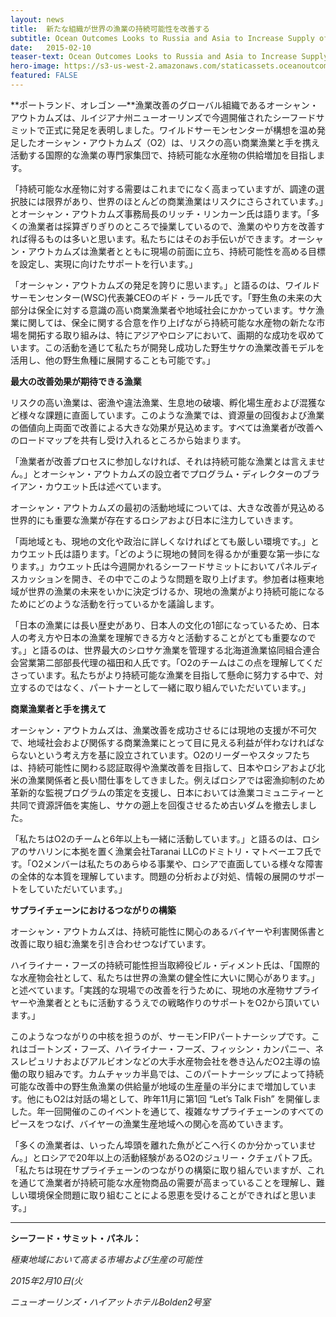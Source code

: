 ```yaml
---
layout: news
title:  新たな組織が世界の漁業の持続可能性を改善する
subtitle: Ocean Outcomes Looks to Russia and Asia to Increase Supply of Sustainable Seafood
date:   2015-02-10
teaser-text: Ocean Outcomes Looks to Russia and Asia to Increase Supply of Sustainable Seafood
hero-image: https://s3-us-west-2.amazonaws.com/staticassets.oceanoutcomes.org/news+and+analysis/hero+images/ocean-outcomes-launches-hero.jpg
featured: FALSE
---
```


**ポートランド、オレゴン ―**漁業改善のグローバル組織であるオーシャン・アウトカムズは、ルイジアナ州ニューオーリンズで今週開催されたシーフードサミットで正式に発足を表明しました。ワイルドサーモンセンターが構想を温め発足したオーシャン・アウトカムズ（O2）は、リスクの高い商業漁業と手を携え活動する国際的な漁業の専門家集団で、持続可能な水産物の供給増加を目指します。

「持続可能な水産物に対する需要はこれまでになく高まっていますが、調達の選択肢には限界があり、世界のほとんどの商業漁業はリスクにさらされています。」とオーシャン・アウトカムズ事務局長のリッチ・リンカーン氏は語ります。「多くの漁業者は採算ぎりぎりのところで操業しているので、漁業のやり方を改善すれば得るものは多いと思います。私たちにはそのお手伝いができます。オーシャン・アウトカムズは漁業者とともに現場の前面に立ち、持続可能性を高める目標を設定し、実現に向けたサポートを行います。」

「オーシャン・アウトカムズの発足を誇りに思います。」と語るのは、ワイルドサーモンセンター(WSC)代表兼CEOのギド・ラール氏です。「野生魚の未来の大部分は保全に対する意識の高い商業漁業者や地域社会にかかっています。サケ漁業に関しては、保全に関する合意を作り上げながら持続可能な水産物の新たな市場を開拓する取り組みは、特にアジアやロシアにおいて、画期的な成功を収めています。この活動を通じて私たちが開発し成功した野生サケの漁業改善モデルを活用し、他の野生魚種に展開することも可能です。」

**最大の改善効果が期待できる漁業**

リスクの高い漁業は、密漁や違法漁業、生息地の破壊、孵化場生産および混獲など様々な課題に直面しています。このような漁業では、資源量の回復および漁業の価値向上両面で改善による大きな効果が見込めます。すべては漁業者が改善へのロードマップを共有し受け入れるところから始まります。
 
「漁業者が改善プロセスに参加しなければ、それは持続可能な漁業とは言えません。」とオーシャン・アウトカムズの設立者でプログラム・ディレクターのブライアン・カウエット氏は述べています。

オーシャン・アウトカムズの最初の活動地域については、大きな改善が見込める世界的にも重要な漁業が存在するロシアおよび日本に注力していきます。

「両地域とも、現地の文化や政治に詳しくなければとても厳しい環境です。」とカウエット氏は語ります。「どのように現地の賛同を得るかが重要な第一歩になります。」カウエット氏は今週開かれるシーフードサミットにおいてパネルディスカッションを開き、その中でこのような問題を取り上げます。参加者は極東地域が世界の漁業の未来をいかに決定づけるか、現地の漁業がより持続可能になるためにどのような活動を行っているかを議論します。
 
「日本の漁業には長い歴史があり、日本人の文化の1部になっているため、日本人の考え方や日本の漁業を理解できる方々と活動することがとても重要なのです。」と語るのは、世界最大のシロサケ漁業を管理する北海道漁業協同組合連合会営業第二部部長代理の福田和人氏です。「O2のチームはこの点を理解してくださっています。私たちがより持続可能な漁業を目指して懸命に努力する中で、対立するのではなく、パートナーとして一緒に取り組んでいただいています。」

**商業漁業者と手を携えて** 

オーシャン・アウトカムズは、漁業改善を成功させるには現地の支援が不可欠で、地域社会および関係する商業漁業にとって目に見える利益が伴わなければならないという考え方を基に設立されています。O2のリーダーやスタッフたちは、持続可能性に関わる認証取得や漁業改善を目指して、日本やロシアおよび北米の漁業関係者と長い間仕事をしてきました。例えばロシアでは密漁抑制のため革新的な監視プログラムの策定を支援し、日本においては漁業コミュニティーと共同で資源評価を実施し、サケの遡上を回復させるため古いダムを撤去しました。

「私たちはO2のチームと6年以上も一緒に活動しています。」と語るのは、ロシアのサハリンに本拠を置く漁業会社Taranai LLCのドミトリ・マトベーエフ氏です。「O2メンバーは私たちのあらゆる事業や、ロシアで直面している様々な障害の全体的な本質を理解しています。問題の分析および対処、情報の展開のサポートをしていただいています。」

**サプライチェーンにおけるつながりの構築**

オーシャン・アウトカムズは、持続可能性に関心のあるバイヤーや利害関係書と改善に取り組む漁業を引き合わせつなげています。

ハイライナー・フーズの持続可能性担当取締役ビル・ディメント氏は、「国際的な水産物会社として、私たちは世界の漁業の健全性に大いに関心があります。」と述べています。「実践的な現場での改善を行うために、現地の水産物サプライヤーや漁業者とともに活動するうえでの戦略作りのサポートをO2から頂いています。」

このようなつながりの中核を担うのが、サーモンFIPパートナーシップです。これはゴートンズ・フーズ、ハイライナー・フーズ、フィッシン・カンパニー、ネスレピュリナおよびアルビオンなどの大手水産物会社を巻き込んだO2主導の協働の取り組みです。カムチャッカ半島では、このパートナーシップによって持続可能な改善中の野生魚漁業の供給量が地域の生産量の半分にまで増加しています。他にもO2は対話の場として、昨年11月に第1回 “Let’s Talk Fish” を開催しました。年一回開催のこのイベントを通じて、複雑なサプライチェーンのすべてのピースをつなげ、バイヤーの漁業生産地域への関心を高めていきます。

「多くの漁業者は、いったん埠頭を離れた魚がどこへ行くのか分かっていません。」とロシアで20年以上の活動経験があるO2のジュリー・クチェパトフ氏。「私たちは現在サプライチェーンのつながりの構築に取り組んでいますが、これを通じて漁業者が持続可能な水産物商品の需要が高まっていることを理解し、難しい環境保全問題に取り組むことによる恩恵を受けることができればと思います。」
_____

**シーフード・サミット・パネル：** 

*極東地域において高まる市場および生産の可能性*

*2015年2月10日(火*

*ニューオーリンズ・ハイアットホテルBolden2号室*
